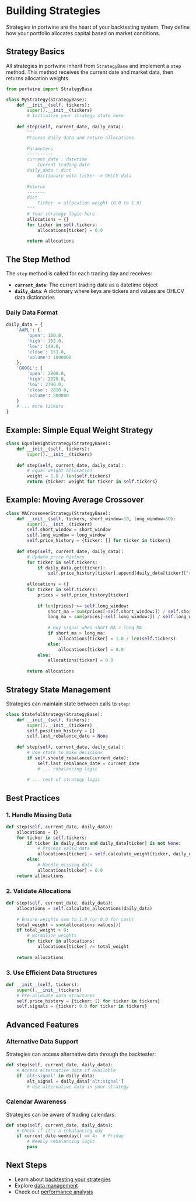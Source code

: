 # Building Strategies

Strategies in portwine are the heart of your backtesting system. They define how your portfolio allocates capital based on market conditions.

## Strategy Basics

All strategies in portwine inherit from `StrategyBase` and implement a `step` method. This method receives the current date and market data, then returns allocation weights.

```python
from portwine import StrategyBase

class MyStrategy(StrategyBase):
    def __init__(self, tickers):
        super().__init__(tickers)
        # Initialize your strategy state here
    
    def step(self, current_date, daily_data):
        """
        Process daily data and return allocations
        
        Parameters
        ----------
        current_date : datetime
            Current trading date
        daily_data : dict
            Dictionary with ticker -> OHLCV data
            
        Returns
        -------
        dict
            Ticker -> allocation weight (0.0 to 1.0)
        """
        # Your strategy logic here
        allocations = {}
        for ticker in self.tickers:
            allocations[ticker] = 0.0
        
        return allocations
```

## The Step Method

The `step` method is called for each trading day and receives:

- **`current_date`**: The current trading date as a datetime object
- **`daily_data`**: A dictionary where keys are tickers and values are OHLCV data dictionaries

### Daily Data Format

```python
daily_data = {
    'AAPL': {
        'open': 150.0,
        'high': 152.0,
        'low': 149.0,
        'close': 151.0,
        'volume': 1000000
    },
    'GOOGL': {
        'open': 2800.0,
        'high': 2820.0,
        'low': 2790.0,
        'close': 2810.0,
        'volume': 500000
    }
    # ... more tickers
}
```

## Example: Simple Equal Weight Strategy

```python
class EqualWeightStrategy(StrategyBase):
    def __init__(self, tickers):
        super().__init__(tickers)
    
    def step(self, current_date, daily_data):
        # Equal weight allocation
        weight = 1.0 / len(self.tickers)
        return {ticker: weight for ticker in self.tickers}
```

## Example: Moving Average Crossover

```python
class MACrossoverStrategy(StrategyBase):
    def __init__(self, tickers, short_window=10, long_window=50):
        super().__init__(tickers)
        self.short_window = short_window
        self.long_window = long_window
        self.price_history = {ticker: [] for ticker in tickers}
    
    def step(self, current_date, daily_data):
        # Update price history
        for ticker in self.tickers:
            if daily_data.get(ticker):
                self.price_history[ticker].append(daily_data[ticker]['close'])
        
        allocations = {}
        for ticker in self.tickers:
            prices = self.price_history[ticker]
            
            if len(prices) >= self.long_window:
                short_ma = sum(prices[-self.short_window:]) / self.short_window
                long_ma = sum(prices[-self.long_window:]) / self.long_window
                
                # Buy signal when short MA > long MA
                if short_ma > long_ma:
                    allocations[ticker] = 1.0 / len(self.tickers)
                else:
                    allocations[ticker] = 0.0
            else:
                allocations[ticker] = 0.0
        
        return allocations
```

## Strategy State Management

Strategies can maintain state between calls to `step`:

```python
class StatefulStrategy(StrategyBase):
    def __init__(self, tickers):
        super().__init__(tickers)
        self.position_history = []
        self.last_rebalance_date = None
    
    def step(self, current_date, daily_data):
        # Use state to make decisions
        if self.should_rebalance(current_date):
            self.last_rebalance_date = current_date
            # ... rebalancing logic
        
        # ... rest of strategy logic
```

## Best Practices

### 1. Handle Missing Data
```python
def step(self, current_date, daily_data):
    allocations = {}
    for ticker in self.tickers:
        if ticker in daily_data and daily_data[ticker] is not None:
            # Process valid data
            allocations[ticker] = self.calculate_weight(ticker, daily_data[ticker])
        else:
            # Handle missing data
            allocations[ticker] = 0.0
    return allocations
```

### 2. Validate Allocations
```python
def step(self, current_date, daily_data):
    allocations = self.calculate_allocations(daily_data)
    
    # Ensure weights sum to 1.0 (or 0.0 for cash)
    total_weight = sum(allocations.values())
    if total_weight > 0:
        # Normalize weights
        for ticker in allocations:
            allocations[ticker] /= total_weight
    
    return allocations
```

### 3. Use Efficient Data Structures
```python
def __init__(self, tickers):
    super().__init__(tickers)
    # Pre-allocate data structures
    self.price_history = {ticker: [] for ticker in tickers}
    self.signals = {ticker: 0.0 for ticker in tickers}
```

## Advanced Features

### Alternative Data Support
Strategies can access alternative data through the backtester:

```python
def step(self, current_date, daily_data):
    # Access alternative data if available
    if 'alt:signal' in daily_data:
        alt_signal = daily_data['alt:signal']
        # Use alternative data in your strategy
```

### Calendar Awareness
Strategies can be aware of trading calendars:

```python
def step(self, current_date, daily_data):
    # Check if it's a rebalancing day
    if current_date.weekday() == 4:  # Friday
        # Weekly rebalancing logic
        pass
```

## Next Steps

- Learn about [backtesting your strategies](backtesting.md)
- Explore [data management](data-management.md)
- Check out [performance analysis](analysis.md) 